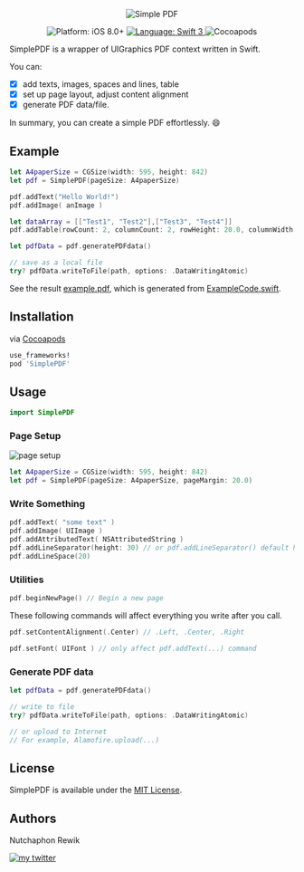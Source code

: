 <p align="center">
    <img src="./Assets/simple_pdf_logo.png" alt="Simple PDF" />
</p>

<p align="center">
   <img src="https://img.shields.io/badge/platform-iOS%208.0%2B-blue.svg?style=flat-square" alt="Platform: iOS 8.0+" />
    <a href="https://developer.apple.com/swift">
        <img src="https://img.shields.io/badge/language-swift3-f48041.svg?style=flat-square" alt="Language: Swift 3" />
    </a>
    <img src="https://img.shields.io/cocoapods/v/SimplePDF.svg?style=flat-square" alt="Cocoapods" />
</p>


SimplePDF is a wrapper of UIGraphics PDF context written in Swift.

You can:
- [x] add texts, images, spaces and lines, table
- [x] set up page layout, adjust content alignment
- [x] generate PDF data/file.

In summary, you can create a simple PDF effortlessly. :smile:

## Example

```swift
let A4paperSize = CGSize(width: 595, height: 842)
let pdf = SimplePDF(pageSize: A4paperSize)

pdf.addText("Hello World!")
pdf.addImage( anImage )

let dataArray = [["Test1", "Test2"],["Test3", "Test4"]]
pdf.addTable(rowCount: 2, columnCount: 2, rowHeight: 20.0, columnWidth: 30.0, tableLineWidth: 1.0, font: UIFont.systemFontOfSize(5.0), dataArray: dataArray)

let pdfData = pdf.generatePDFdata()

// save as a local file
try? pdfData.writeToFile(path, options: .DataWritingAtomic)
```

See the result [example.pdf](Assets/example.pdf), which is generated from [ExampleCode.swift](ExampleCode.swift).

## Installation

via [Cocoapods](https://cocoapods.org)

```ruby
use_frameworks!
pod 'SimplePDF'
```

## Usage

```swift
import SimplePDF
```

### Page Setup

![page setup](Assets/page_setup.png)

```swift
let A4paperSize = CGSize(width: 595, height: 842)
let pdf = SimplePDF(pageSize: A4paperSize, pageMargin: 20.0)
```

### Write Something

```swift
pdf.addText( "some text" )
pdf.addImage( UIImage )
pdf.addAttributedText( NSAttributedString )
pdf.addLineSeparator(height: 30) // or pdf.addLineSeparator() default height is 1.0
pdf.addLineSpace(20)
```

### Utilities

```swift
pdf.beginNewPage() // Begin a new page
```

These following commands will affect everything you write after you call.

```swift
pdf.setContentAlignment(.Center) // .Left, .Center, .Right

pdf.setFont( UIFont ) // only affect pdf.addText(...) command
```

### Generate PDF data

```swift
let pdfData = pdf.generatePDFdata()

// write to file
try? pdfData.writeToFile(path, options: .DataWritingAtomic)

// or upload to Internet
// For example, Alamofire.upload(...)
```

## License
SimplePDF is available under the [MIT License](LICENSE).

## Authors
Nutchaphon Rewik

[![my twitter][1.1]][1]

[1.1]: https://img.shields.io/badge/Twitter-@nRewik-blue.svg?style=flat-square
[1]: https://www.twitter.com/nRewik
